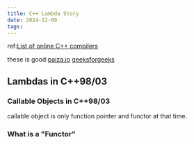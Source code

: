 ```yaml
---
title: C++ Lambda Story
date: 2024-12-09
tags:
--- 
```


ref:[List of online C++ compilers](https://github.com/arnemertz/online-compilers)

these is good:[paiza.io](https://paiza.io/en/projects/new?language=cpp) [geeksforgeeks](http://code.geeksforgeeks.org/)

## Lambdas in C++98/03

### Callable Objects in C++98/03

callable object is only function pointer and functor at that time.

### What is a "Functor"


